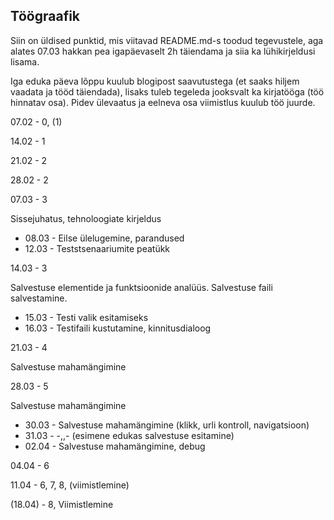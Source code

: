 ## Töögraafik

Siin on üldised punktid, mis viitavad README.md-s toodud tegevustele, aga alates 07.03 hakkan pea igapäevaselt 2h täiendama ja siia ka lühikirjeldusi lisama.

Iga eduka päeva lõppu kuulub blogipost saavutustega (et saaks hiljem vaadata ja tööd täiendada), lisaks
tuleb tegeleda jooksvalt ka kirjatööga (töö hinnatav osa). Pidev ülevaatus ja eelneva osa viimistlus kuulub töö juurde.

07.02 - 0, (1)

14.02 - 1

21.02 - 2

28.02 - 2

07.03 - 3

Sissejuhatus, tehnoloogiate kirjeldus
* 08.03 - Eilse ülelugemine, parandused
* 12.03 - Teststsenaariumite peatükk

14.03 - 3

Salvestuse elementide ja funktsioonide analüüs. Salvestuse faili salvestamine.
* 15.03 - Testi valik esitamiseks
* 16.03 - Testifaili kustutamine, kinnitusdialoog

21.03 - 4

Salvestuse mahamängimine

28.03 - 5

Salvestuse mahamängimine
* 30.03 - Salvestuse mahamängimine (klikk, urli kontroll, navigatsioon)
* 31.03 - -,,- (esimene edukas salvestuse esitamine)
* 02.04 - Salvestuse mahamängimine, debug

04.04 - 6

11.04 - 6, 7, 8, (viimistlemine)

(18.04) - 8, Viimistlemine
